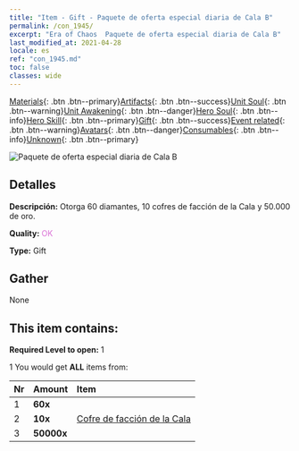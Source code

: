 ```yaml
---
title: "Item - Gift - Paquete de oferta especial diaria de Cala B"
permalink: /con_1945/
excerpt: "Era of Chaos  Paquete de oferta especial diaria de Cala B"
last_modified_at: 2021-04-28
locale: es
ref: "con_1945.md"
toc: false
classes: wide
---
```

 [Materials](/ItemsES/){: .btn .btn--primary}[Artifacts](/ItemsES/Artifacts/){: .btn .btn--success}[Unit Soul](/ItemsES/UnitSoul/){: .btn .btn--warning}[Unit Awakening](/ItemsES/UnitAwakening/){: .btn .btn--danger}[Hero Soul](/ItemsES/HeroSoul/){: .btn .btn--info}[Hero Skill](/ItemsES/HeroSkill/){: .btn .btn--primary}[Gift](/ItemsES/Gift/){: .btn .btn--success}[Event related](/ItemsES/Events/){: .btn .btn--warning}[Avatars](/ItemsES/Avatars/){: .btn .btn--danger}[Consumables](/ItemsES/Consumables/){: .btn .btn--info}[Unknown](/ItemsES/Unknown/){: .btn .btn--primary}

 ![Paquete de oferta especial diaria de Cala B](/images/t/i_907220.png)

## Detalles
 **Descripción:** Otorga 60 diamantes, 10 cofres de facción de la Cala y 50.000 de oro.

 **Quality:** <span style="color: #DA70D6">OK</span>

 **Type:** Gift

## Gather

  None

## This item contains:

 **Required Level to open:** 1

 1 You would get **ALL** items  from:

  | Nr | Amount |     Item    |
  |:---|:-------|:------------|
  | 1 |  **60x** | <i class="fas fa-gem"/> |  | 
  | 2 |  **10x** | [Cofre de facción de la Cala](/ItemsES/con_1278/) |  | 
  | 3 |  **50000x** | <i class="fas fa-coins"/> |  | 
